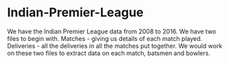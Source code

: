 # Indian-Premier-League
We have the Indian Premier League data from 2008 to 2016. We have two files to begin with. Matches - giving us details of each match played. Deliveries - all the deliveries in all the matches put together. We would work on these two files to extract data on each match, batsmen and bowlers.
